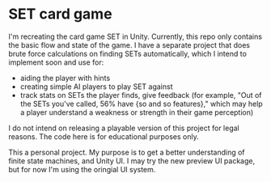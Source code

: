 # SET card game

I'm recreating the card game SET in Unity. Currently, this repo only contains the basic flow and state of the game. I have a separate project that does brute force calculations on finding SETs automatically, which I intend to implement soon and use for: 
- aiding the player with hints
- creating simple AI players to play SET against 
- track stats on SETs the player finds, give feedback (for example, "Out of the SETs you've called, 56% have {so and so features}," which may help a player understand a weakness or strength in their game perception)

I do not intend on releasing a playable version of this project for legal reasons. The code here is for educational purposes only.

This a personal project. My purpose is to get a better understanding of finite state machines, and Unity UI. I may try the new preview UI package, but for now I'm using the oringial UI system.
